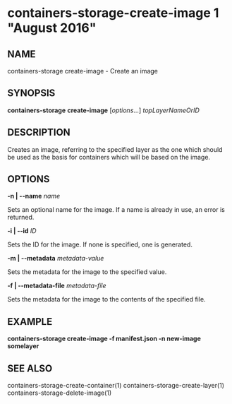 # containers-storage-create-image 1 "August 2016"

## NAME
containers-storage create-image - Create an image

## SYNOPSIS
**containers-storage** **create-image** [*options*...] *topLayerNameOrID*

## DESCRIPTION
Creates an image, referring to the specified layer as the one which should be
used as the basis for containers which will be based on the image.

## OPTIONS
**-n | --name** *name*

Sets an optional name for the image.  If a name is already in use, an error is
returned.

**-i | --id** *ID*

Sets the ID for the image.  If none is specified, one is generated.

**-m | --metadata** *metadata-value*

Sets the metadata for the image to the specified value.

**-f | --metadata-file** *metadata-file*

Sets the metadata for the image to the contents of the specified file.

## EXAMPLE
**containers-storage create-image -f manifest.json -n new-image somelayer**

## SEE ALSO
containers-storage-create-container(1)
containers-storage-create-layer(1)
containers-storage-delete-image(1)
